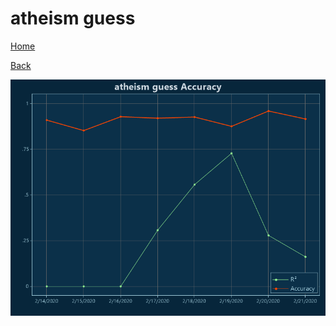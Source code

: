 # atheism guess

[Home](../index.md)

[Back](atheism.md)

![guess R²](../images/atheism_guess_Accuracy.png "guess R²")

